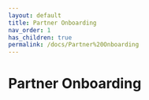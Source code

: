 ```yaml
---
layout: default
title: Partner Onboarding
nav_order: 1
has_children: true
permalink: /docs/Partner%20Onboarding
---
```


# Partner Onboarding